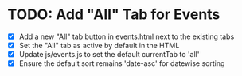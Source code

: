 # TODO: Add "All" Tab for Events

- [x] Add a new "All" tab button in events.html next to the existing tabs
- [x] Set the "All" tab as active by default in the HTML
- [x] Update js/events.js to set the default currentTab to 'all'
- [x] Ensure the default sort remains 'date-asc' for datewise sorting
